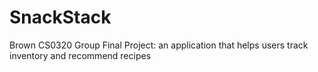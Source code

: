 # SnackStack
Brown CS0320 Group Final Project: an application that helps users track inventory and recommend recipes
